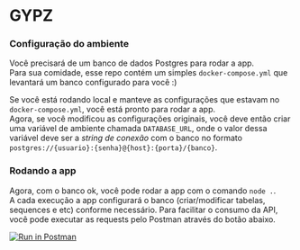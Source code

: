 # GYPZ

### Configuração do ambiente

Você precisará de um banco de dados Postgres para rodar a app.  
Para sua comidade, esse repo contém um simples `docker-compose.yml` que levantará um banco configurado para você :)

Se você está rodando local e manteve as configurações que estavam no `docker-compose.yml`, você está pronto para rodar a app.  
Agora, se você modificou as configurações originais, você deve então criar uma variável de ambiente chamada `DATABASE_URL`, onde o valor dessa variável deve ser a _string de conexão_ com o banco no formato `postgres://{usuario}:{senha}@{host}:{porta}/{banco}`. 

### Rodando a app

Agora, com o banco ok, você pode rodar a app com o comando `node .`.  
A cada execução a app configurará o banco (criar/modificar tabelas, sequences e etc) conforme necessário.
Para facilitar o consumo da API, você pode executar as requests pelo Postman através do botão abaixo.

[![Run in Postman](https://run.pstmn.io/button.svg)](https://app.getpostman.com/run-collection/21d1d0cafb2b3934872f)

